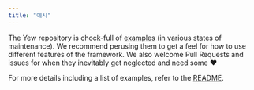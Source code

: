 ```yaml
---
title: "예시"
---
```


The Yew repository is chock-full of [examples] \(in various states of maintenance\).
We recommend perusing them to get a feel for how to use different features of the framework.
We also welcome Pull Requests and issues for when they inevitably get neglected and need some ♥️

For more details including a list of examples, refer to the [README][examples].

[examples]: https://github.com/yewstack/yew/tree/master/examples
